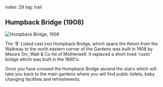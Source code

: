 index: 29
tag: trail

## Humpback Bridge (1908)

![Humpback Bridge, 1908](images/humpback-bridge.jpg)

The 'B' Listed cast iron Humpback Bridge, which spans
the Kelvin from the Walkway to the north eastern corner
of the Gardens was built in 1908 by Messrs Orr, Watt &
Co ltd of Motherwell. It replaced a short lived 'rustic'
bridge which was built in the 1890's.

Once you have crossed the Humpback Bridge ascend
the stairs which will take you back to the main gardens
where you will find public toilets, baby changing
facilities and refreshments.

